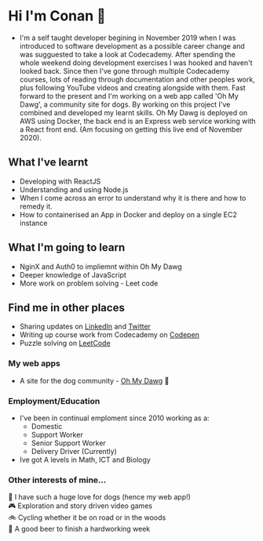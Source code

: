
# Hi I'm Conan :wave:

* I'm a self taught developer begining in November 2019 when I was introduced to software development as a possible career change and was sugguested to take a look at Codecademy. After spending the whole weekend doing development exercises I was hooked and haven't looked back. Since then I've gone through multiple Codecademy courses, lots of reading through documentation and other peoples work, plus following YouTube videos and creating alongside with them. Fast forward to the present and I'm working on a web app called 'Oh My Dawg', a community site for dogs. By working on this project I've combined and developed my learnt skills. Oh My Dawg is deployed on AWS using Docker, the back end is an Express web service working with a React front end. (Am focusing on getting this live end of November 2020). 

## What I've learnt
* Developing with ReactJS
* Understanding and using Node.js
* When I come across an error to understand why it is there and how to remedy it.
* How to containerised an App in Docker and deploy on a single EC2 instance

## What I'm going to learn
* NginX and Auth0 to impliemnt within Oh My Dawg
* Deeper knowledge of JavaScript
* More work on problem solving - Leet code

## Find me in other places 
* Sharing updates on [LinkedIn](https://www.linkedin.com/in/conan-chambers-6b5a421a1/) and [Twitter](https://twitter.com/Chascript)
* Writing up course work from Codecademy on [Codepen](https://codepen.io/Chascript/pens/showcase)
* Puzzle solving on [LeetCode](https://leetcode.com/conanc1993/)

### My web apps
* A site for the dog community - [Oh My Dawg](www.ohmydawg.co.uk) :poodle:

### Employment/Education
* I've been in continual emploment since 2010 working as a: 
  * Domestic
  * Support Worker
  * Senior Support Worker
  * Delivery Driver (Currently)
* Ive got A levels in Math, ICT and Biology

### Other interests of mine...
:poodle:  I have such a huge love for dogs (hence my web app!)<br />
:video_game:  Exploration and story driven video games<br />
:bike:  Cycling whether it be on road or in the woods<br />
:beers: A good beer to finish a hardworking week<br />
